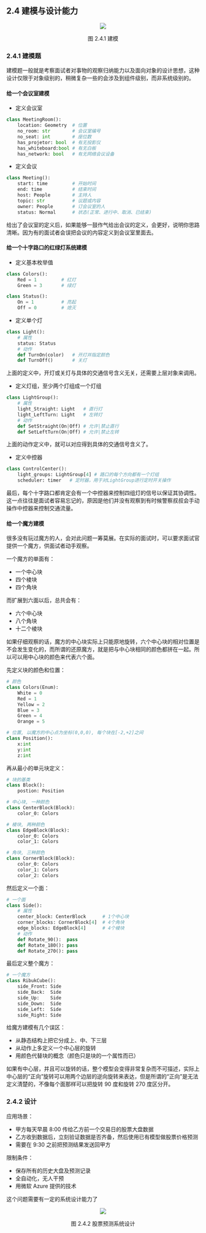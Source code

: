 ## 2.4 建模与设计能力

<center>
<img src="Images/Slide6.JPG"/>

图 2.4.1 建模
</center> 

### 2.4.1 建模题

建模题一般就是考察面试者对事物的观察归纳能力以及面向对象的设计思想，这种设计仅限于对象级别的，稍微复杂一些的会涉及到组件级别，而非系统级别的。

#### 给一个会议室建模

- 定义会议室

```Python
class MeetingRoom():
    location: Geometry  # 位置
    no_room: str        # 会议室编号
    no_seat: int        # 座位数
    has_projetor: bool  # 有无投影仪
    has_whiteboard:bool # 有无白板
    has_network: bool   # 有无网络会议设备
```

- 定义会议

```python
class Meeting():
    start: time         # 开始时间
    end: time           # 结束时间
    host: People        # 主持人
    topic: str          # 议题或内容
    owner: People       # 订会议室的人
    status: Normal      # 状态(正常、进行中、取消、已结束)
```

给出了会议室的定义后，如果能够一鼓作气给出会议的定义，会更好，说明你思路清晰。因为有的面试者会误把会议的内容定义到会议室里面去。

#### 给一个十字路口的红绿灯系统建模

- 定义基本枚举值

```python
class Colors():
    Red = 1         # 红灯
    Green = 3       # 绿灯

class Status():
    On = 1          # 亮起
    Off = 0         # 熄灭
```

- 定义单个灯

```python
class Light():
    # 属性
    status: Status 
    # 动作
    def TurnOn(color)   # 开灯并指定颜色
    def TurnOff()       # 关灯
```

上面的定义中，开灯或关灯与具体的交通信号含义无关，还需要上层对象来调用。

- 定义灯组，至少两个灯组成一个灯组

```Python
class LightGroup():
    # 属性
    light_Straight: Light   # 直行灯
    light_LeftTurn: Light   # 左转灯
    # 动作
    def SetStraight(On|Off) # 允许|禁止直行
    def SetLeftTurn(On|Off) # 允许|禁止左转
```

上面的动作定义中，就可以对应得到具体的交通信号含义了。

- 定义中控器

```python
class ControlCenter():
    light_groups: LightGroup[4] # 路口的每个方向都有一个灯组
    scheduler: timer   # 定时器，用于对LightGroup进行定时开关操作
```

最后，每个十字路口都肯定会有一个中控器来控制四组灯的信号以保证其协调性。这一点往往是面试者容易忘记的，原因是他们并没有观察到有时候警察叔叔会手动操作中控器来控制交通流量。

#### 给一个魔方建模

很多没有玩过魔方的人，会对此问题一筹莫展。在实际的面试时，可以要求面试官提供一个魔方，供面试者动手观察。

一个魔方的单面有：

- 一个中心块
- 四个棱块
- 四个角块

而扩展到六面以后，总共会有：

- 六个中心块
- 八个角块
- 十二个棱块

如果仔细观察的话，魔方的中心块实际上只能原地旋转，六个中心块的相对位置是不会发生变化的，而所谓的还原魔方，就是把与中心块相同的颜色都拼在一起。所以可以用中心块的颜色来代表六个面。

先定义块的颜色和位置：

```python
# 颜色
class Colors(Enum):
    White = 0
    Red = 1
    Yellow = 2
    Blue = 3
    Green = 4
    Orange = 5

# 位置, 以魔方的中心点为坐标(0,0,0), 每个块在[-2,+2]之间
class Position():
    x:int
    y:int
    z:int
```

再从最小的单元块定义：

```python
# 块的基类
class Block():
    postion: Position

# 中心块, 一种颜色
class CenterBlock(Block):
    color_0: Colors

# 棱块, 两种颜色
class EdgeBlock(Block):
    color_0: Colors
    color_1: Colors

# 角块, 三种颜色
class CornerBlock(Block):
    color_0: Colors
    color_1: Colors
    color_2: Colors
```

然后定义一个面：

```python
# 一个面
class Side():
    # 属性
    center_block: CenterBlock      # 1个中心块
    corner_blocks: CornerBlock[4]  # 4个角块
    edge_blocks: EdgeBlock[4]      # 4个棱块
    # 动作
    def Rotate_90():  pass
    def Rotate_180(): pass
    def Rotate_270(): pass
```

最后定义整个魔方：

```python
# 一个魔方
class RibukCube():
    side_Front: Side
    side_Back:  Side
    side_Up:    Side
    side_Down:  Side
    side_Left:  Side
    side_Right: Side
```

给魔方建模有几个误区：

- 从静态结构上把它分成上、中、下三层
- 从动作上多定义一个中心层的旋转
- 用颜色代替块的概念（颜色只是块的一个属性而已）
    
如果有中心层，并且可以旋转的话，整个模型会变得非常复杂而不可描述，实际上中心层的“正向”旋转可以用两个边层的逆向旋转来表达，但是所谓的“正向”是无法定义清楚的，不像每个面那样可以把旋转 90 度和旋转 270 度区分开。

### 2.4.2 设计

应用场景：

- 甲方每天早晨 8:00 传给乙方前一个交易日的股票大盘数据
- 乙方收到数据后，立刻验证数据是否齐备，然后使用已有模型做股票价格预测
- 需要在 9:30 之前把预测结果发送回甲方

限制条件：

- 保存所有的历史大盘及预测记录
- 全自动化，无人干预
- 用微软 Azure 提供的技术

这个问题需要有一定的系统设计能力了

<center>
<img src="Images/Slide7.JPG"/>

图 2.4.2 股票预测系统设计
</center> 

